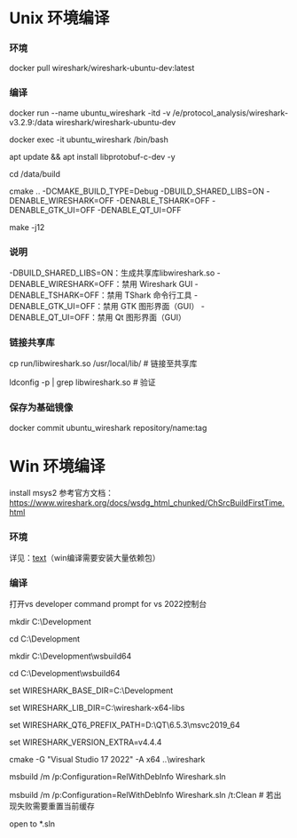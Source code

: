 # Unix 环境编译

### 环境
docker pull wireshark/wireshark-ubuntu-dev:latest

### 编译
docker run --name ubuntu_wireshark -itd -v /e/protocol_analysis/wireshark-v3.2.9:/data wireshark/wireshark-ubuntu-dev

docker exec -it ubuntu_wireshark /bin/bash

apt update && apt install libprotobuf-c-dev -y

cd /data/build

cmake .. -DCMAKE_BUILD_TYPE=Debug -DBUILD_SHARED_LIBS=ON -DENABLE_WIRESHARK=OFF -DENABLE_TSHARK=OFF -DENABLE_GTK_UI=OFF -DENABLE_QT_UI=OFF

make -j12

### 说明
-DBUILD_SHARED_LIBS=ON：生成共享库libwireshark.so
-DENABLE_WIRESHARK=OFF：禁用 Wireshark GUI
-DENABLE_TSHARK=OFF：禁用 TShark 命令行工具
-DENABLE_GTK_UI=OFF：禁用 GTK 图形界面（GUI）
-DENABLE_QT_UI=OFF：禁用 Qt 图形界面（GUI）

### 链接共享库
cp run/libwireshark.so /usr/local/lib/ # 链接至共享库

ldconfig -p | grep libwireshark.so  # 验证

### 保存为基础镜像
docker commit ubuntu_wireshark repository/name:tag



# Win 环境编译

install msys2
参考官方文档：https://www.wireshark.org/docs/wsdg_html_chunked/ChSrcBuildFirstTime.html

### 环境
详见：[text](https://www.wireshark.org/docs/wsdg_html_chunked/ChSetupWindows.html)（win编译需要安装大量依赖包）
### 编译
打开vs developer command prompt for vs 2022控制台

mkdir C:\Development

cd C:\Development

mkdir C:\Development\wsbuild64

cd C:\Development\wsbuild64

set WIRESHARK_BASE_DIR=C:\Development

set WIRESHARK_LIB_DIR=C:\wireshark-x64-libs

set WIRESHARK_QT6_PREFIX_PATH=D:\QT\6.5.3\msvc2019_64

set WIRESHARK_VERSION_EXTRA=v4.4.4

cmake -G "Visual Studio 17 2022" -A x64 ..\wireshark

msbuild /m /p:Configuration=RelWithDebInfo Wireshark.sln

msbuild /m /p:Configuration=RelWithDebInfo Wireshark.sln /t:Clean # 若出现失败需要重置当前缓存

open to *.sln
